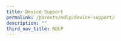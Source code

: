 ```yaml
---
title: Device Support
permalink: /parents/ndlp/device-support/
description: ""
third_nav_title: NDLP
---
```

